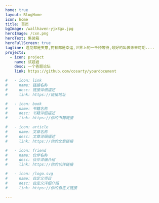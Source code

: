 ```yaml
---
home: true
layout: BlogHome
icon: home
title: 首页
bgImage: /wallhaven-yjx8gx.jpg
heroImage: /cxn.png
heroText: 集装箱
heroFullScreen: true
tagline: 遇见都是天意,拥有都是幸运,世界上的一千种等待,最好的叫做未来可期....
projects:
  - icon: project
    name: 试题君
    desc: 一个答题论坛
    link: https://github.com/cosarty/yourdocument

#   - icon: link
#     name: 链接名称
#     desc: 链接详细描述
#     link: https://链接地址

#   - icon: book
#     name: 书籍名称
#     desc: 书籍详细描述
#     link: https://你的书籍链接

#   - icon: article
#     name: 文章名称
#     desc: 文章详细描述
#     link: https://你的文章链接

#   - icon: friend
#     name: 伙伴名称
#     desc: 伙伴详细介绍
#     link: https://你的伙伴链接

#   - icon: /logo.svg
#     name: 自定义项目
#     desc: 自定义详细介绍
#     link: https://你的自定义链接

---
```


